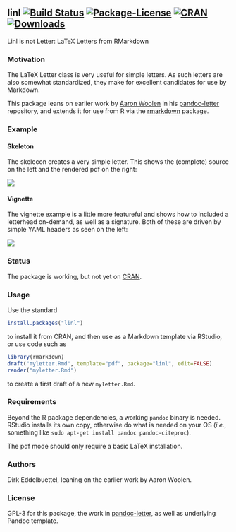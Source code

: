 ## linl [![Build Status](https://travis-ci.org/eddelbuettel/linl.svg)](https://travis-ci.org/eddelbuettel/linl) [![Package-License](http://img.shields.io/badge/license-GPL--3-brightgreen.svg?style=flat)](http://www.gnu.org/licenses/gpl-3.0.html) [![CRAN](http://www.r-pkg.org/badges/version/linl)](https://cran.r-project.org/package=linl) [![Downloads](http://cranlogs.r-pkg.org/badges/linl?color=brightgreen)](http://www.r-pkg.org/pkg/linl)

Linl is not Letter: LaTeX Letters from RMarkdown

### Motivation

The LaTeX Letter class is very useful for simple letters.  As such
letters are also somewhat standardized, they make for excellent
candidates for use by Markdown.

This package leans on earlier work by [Aaron Woolen](http://aaronwolen.com/) in his
[pandoc-letter](https://github.com/aaronwolen/pandoc-letter) repository, and extends it for use from
R via the [rmarkdown](https://cran.r-project.org/package=rmarkdown) package.

### Example

#### Skeleton

The skelecon creates a very simple letter.  This shows the (complete) source on the left and the
rendered pdf on the right:

![](https://eddelbuettel.github.io/linl/skeleton.png)

#### Vignette

The vignette example is a little more featureful and shows how to included a letterhead on-demand,
as well as a signature.  Both of these are driven by simple YAML headers as seen on the left:

![](https://eddelbuettel.github.io/linl/vignette.png)

### Status

The package is working, but not yet on [CRAN](https://cran.r-project.org/).

### Usage 

Use the standard 

```r
install.packages("linl")
```

to install it from CRAN, and then use as a Markdown template via RStudio, or use code such as

```r
library(rmarkdown)
draft("myletter.Rmd", template="pdf", package="linl", edit=FALSE)
render("myletter.Rmd")
```

to create a first draft of a new `myletter.Rmd`.

### Requirements

Beyond the R package dependencies, a working `pandoc` binary is needed. RStudio installs
its own copy, otherwise do what is needed on your OS (_i.e._, something like `sudo apt-get
install pandoc pandoc-citeproc`).

The pdf mode should only require a basic LaTeX installation.

### Authors

Dirk Eddelbuettel, leaning on the earlier work by Aaron Woolen.

### License

GPL-3 for this package, the work in [pandoc-letter](https://github.com/aaronwolen/pandoc-letter), 
as well as underlying Pandoc template.
